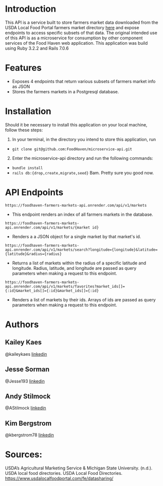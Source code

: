 # Introduction
This API is a service built to store farmers market data downloaded from the USDA Local Food Portal farmers market directory [here](https://www.usdalocalfoodportal.com/fe/datasharing/) and expose endpoints to access specific subsets of that data. The original intended use of this API is as a microservice for consumption by other component services of the Food Haven web application. This application was build using Ruby 3.2.2 and Rails 7.0.6

# Features
* Exposes 4 endpoints that return various subsets of farmers market info as JSON
* Stores the farmers markets in a Postgresql database. 

# Installation

Should it be necessary to install this application on your local machine, follow these steps: 
1. In your terminal, in the directory you intend to store this application, run 
 - ```git clone git@github.com:FoodHaven/microservice-api.git```
2. Enter the microservice-api directory and run the following commands: 
 - ```bundle install```
 - ```rails db:{drop,create,migrate,seed}```
Bam. Pretty sure you good now. 

# API Endpoints
`https://foodhaven-farmers-markets-api.onrender.com/api/v1/markets`
- This endpoint renders an index of all farmers markets in the database. 

`https://foodhaven-farmers-markets-api.onrender.com/api/v1/markets/{market id}`
- Renders a a JSON object for a single market by that market's id.

`https://foodhaven-farmers-markets-api.onrender.com/api/v1/markets/search?longitude={longitude}&latitude={latitude}&radius={radius}`
- Returns a list of markets within the radius of a specific latitude and longitude. Radius, latitude, and longitude are passed as query parameters when making a request to this endpoint.

`https://foodhaven-farmers-markets-api.onrender.com/api/v1/markets/favorites?market_ids[]={:id}&market_ids[]={:id}&market_ids[]={:id}`
- Renders a list of markets by their ids. Arrays of ids are passed as query parameters when making a request to this endpoint. 

# Authors 
## Kailey Kaes
@kaileykaes [linkedin](https://www.linkedin.com/in/kaileykaes/)

## Jesse Sorman
@Jesse193 [linkedin](https://www.linkedin.com/in/jesse-sorman/)

## Andy Stilmock
@AStilmock [linkedin](https://www.linkedin.com/in/andrew-stilmock-9ba598270/)

## Kim Bergstrom
@kbergstrom78 [linkedin](https://www.linkedin.com/in/kimberley-bergstrom/)

# Sources: 
USDA’s Agricultural Marketing Service &amp; Michigan State University. (n.d.). USDA local food directories. USDA Local Food Directories. https://www.usdalocalfoodportal.com/fe/datasharing/ 